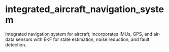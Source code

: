 # integrated_aircraft_navigation_system
Integrated navigation system for aircraft; incorporates IMUs, GPS, and air-data sensors with EKF for state estimation, noise reduction, and fault detection.
